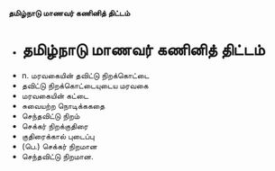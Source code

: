 **தமிழ்நாடு மாணவர் கணினித் திட்டம்**
- # தமிழ்நாடு மாணவர் கணினித் திட்டம்
- n. மரவகையின் தவிட்டு நிறக்கொட்டை
- தவிட்டு நிறக்கொட்டையுடைய மரவகை
- மரவகையின் கட்டை
- சுவையற்ற நொடிக்ககதை
- செந்தவிட்டு நிறம்
- செக்கர் நிறக்குதிரை
- குதிரைக்கால் புடைப்பு
- (பெ.) செக்கர் நிறமான
- செந்தவிட்டு நிறமான.

